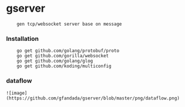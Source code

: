 # gserver
```
    gen tcp/websocket server base on message
```
### Installation
```
    go get github.com/golang/protobuf/proto
    go get github.com/gorilla/websocket
    go get github.com/golang/glog
    go get github.com/koding/multiconfig
```
### dataflow
    ![image](https://github.com/gfandada/gserver/blob/master/png/dataflow.png)
